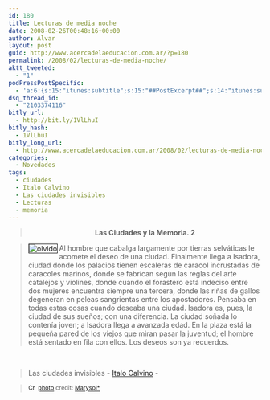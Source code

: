 ```yaml
---
id: 180
title: Lecturas de media noche
date: 2008-02-26T00:48:16+00:00
author: Alvar
layout: post
guid: http://www.acercadelaeducacion.com.ar/?p=180
permalink: /2008/02/lecturas-de-media-noche/
aktt_tweeted:
  - "1"
podPressPostSpecific:
  - 'a:6:{s:15:"itunes:subtitle";s:15:"##PostExcerpt##";s:14:"itunes:summary";s:15:"##PostExcerpt##";s:15:"itunes:keywords";s:17:"##WordPressCats##";s:13:"itunes:author";s:10:"##Global##";s:15:"itunes:explicit";s:7:"Default";s:12:"itunes:block";s:7:"Default";}'
dsq_thread_id:
  - "2103374116"
bitly_url:
  - http://bit.ly/1VlLhuI
bitly_hash:
  - 1VlLhuI
bitly_long_url:
  - http://www.acercadelaeducacion.com.ar/2008/02/lecturas-de-media-noche/
categories:
  - Novedades
tags:
  - ciudades
  - Italo Calvino
  - Las ciudades invisibles
  - Lecturas
  - memoria
---
```


<blockquote>
<p align="center"><strong> Las Ciudades y la Memoria. 2</strong></p>
</blockquote>

<blockquote><a href="http://www.flickr.com/photos/7357679@N06/2220984326/" target="_blank"><img src="http://farm3.static.flickr.com/2414/2220984326_bcc62a20af_m.jpg" alt="olvido" align="left" border="1" /></a>Al hombre que cabalga largamente por tierras selváticas le acomete el deseo de una ciudad. Finalmente llega a Isadora, ciudad donde los palacios tienen escaleras de caracol incrustadas de caracoles marinos, donde se fabrican según las reglas del arte catalejos y violines, donde cuando el forastero está indeciso entre dos mujeres encuentra siempre una tercera, donde las riñas de gallos degeneran en peleas sangrientas entre los apostadores. Pensaba en todas estas cosas cuando deseaba una ciudad. Isadora es, pues, la ciudad de sus sueños; con una diferencia. La ciudad soñada lo contenía joven; a Isadora llega a avanzada edad. En la plaza está la pequeña pared de los viejos que miran pasar la juventud; el hombre está sentado en fila con ellos. Los deseos son ya recuerdos.</blockquote>
<p align="right">&nbsp;</p>

<blockquote> Las ciudades invisibles - <a href="http://es.wikipedia.org/wiki/Italo_Calvino" title="Italo en wikipedia">Italo Calvino</a> -</blockquote>
<blockquote> <small><a href="http://www.photodropper.com/creative-commons/" title="creative commons" target="_blank"><img src="http://www.acercadelaeducacion.com.ar/wp-content/plugins/photo_dropper/images/cc.png" alt="Creative Commons License" align="absmiddle" border="0" height="16" width="16" /></a> <a href="http://www.photodropper.com/photos/" target="_blank">photo</a> credit: <a href="http://www.flickr.com/photos/7357679@N06/2220984326/" title="Marysol*" target="_blank">Marysol*</a></small></blockquote>